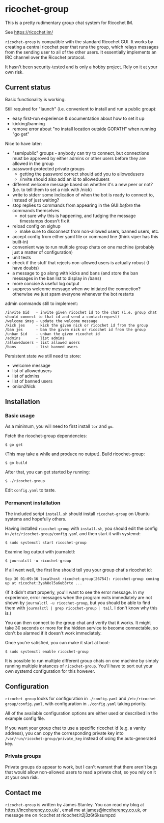 ricochet-group
==============

This is a pretty rudimentary group chat system for Ricochet IM.

See https://ricochet.im/

`ricochet-group` is compatible with the standard Ricochet GUI. It works by creating a central ricochet peer that runs
the group, which relays messages from the sending user to all of the other users. It essentially implements an IRC
channel over the Ricochet protocol.

It hasn't been security-tested and is only a hobby project. Rely on it at your own risk.

Current status
--------------

Basic functionality is working.

Still required for "launch" (i.e. convenient to install and run a public group):
 - easy first-run experience & documentation about how to set it up
 - kicking/banning
 - remove error about "no install location outside GOPATH" when running "go get"

Nice to have later:
 - "semipublic" groups - anybody can try to connect, but connections must be approved by either admins or other users before they are allowed in the group
 - password-protected private groups
   - getting the password correct should add you to allowedusers
   - /invite should also add an id to allowedusers
 - different welcome message based on whether it's a new peer or not? (i.e. to tell them to set a nick with /nick)
 - write to stderr some indication of when the bot is ready to connect to, instead of just waiting?
 - stop replies to commands from appearing in the GUI *before* the commands themselves
   - not sure why this is happening, and fudging the message timestamps doesn't fix it
 - reload config on sighup
   - make sure to disconnect from non-allowed users, banned users, etc.
 - accept config from either yaml file or command line (think viper has this built-in)
 - convenient way to run multiple group chats on one machine (probably just a matter of configuration)
 - unit tests
 - check if the stuff that rejects non-allowed users is actually robust (I have doubts)
 - a message to go along with kicks and bans (and store the ban messages in the ban list to display in /bans)
 - more concise & useful log output
 - suppress welcome message when we initiated the connection? otherwise we just spam everyone whenever the bot restarts

admin commands still to implement:

    /invite $id   - invite given ricochet id to the chat (i.e. group chat should connect to that id and send a contactrequest)
    /welcome $msg - update the welcome message
    /kick jes     - kick the given nick or ricochet id from the group
    /ban jes      - ban the given nick or ricochet id from the group
    /unban $id    - unban the given ricochet id
    /admins       - list admins
    /allowedusers - list allowed users
    /bans         - list banned users

Persistent state we still need to store:
 - welcome message
 - list of allowedusers
 - list of admins
 - list of banned users
 - onion2Nick

Installation
------------

### Basic usage

As a minimum, you will need to first install `tor` and `go`.

Fetch the ricochet-group dependencies:

    $ go get

(This may take a while and produce no output). Build ricochet-group:

    $ go build

After that, you can get started by running:

    $ ./ricochet-group

Edit `config.yaml` to taste.

### Permanent installation

The included script `install.sh` should install `ricochet-group` on Ubuntu systems and hopefully others.

Having installed `ricochet-group` with `install.sh`, you should edit the config in `/etc/ricochet-group/config.yaml`
and then start it with systemd:

    $ sudo systemctl start ricochet-group

Examine log output with journalctl:

    $ journalctl -u ricochet-group

If all went well, the first line should tell you your group chat's ricochet id:

    Sep 30 01:09:36 localhost ricochet-group[26754]: ricochet-group coming up at ricochet:3yah8ol5a6ub3rto ...

(If it didn't start properly, you'll want to see the error message. In my experience, error messages when the program
exits immediately are not shown by `journalctl -u ricochet-group`, but you should be able to find them with
`journalctl | grep ricochet-group | tail`. I don't know why this is.)

You can then connect to the group chat and verify that it works. It might take 30 seconds or more for the hidden
service to become connectable, so don't be alarmed if it doesn't work immediately.

Once you're satisfied, you can make it start at boot:

    $ sudo systemctl enable ricochet-group

It is possible to run multiple different group chats on one machine by simply running multiple instances of `ricochet-group`.
You'll have to sort out your own systemd configuration for this however.

Configuration
-------------

`ricochet-group` looks for configuration in `./config.yaml` and `/etc/ricochet-group/config.yaml`, with configuration in
`./config.yaml` taking priority.

All of the available configuration options are either used or described in the example config file.

If you want your group chat to use a specific ricochet id (e.g. a vanity address), you can copy the corresponding private key into
`/var/run/ricochet-group/private_key` instead of using the auto-generated key.

### Private groups

Private groups do appear to work, but I can't warrant that there aren't bugs that would allow non-allowed users to read
a private chat, so you rely on it at your own risk.

Contact me
----------

`ricochet-group` is written by James Stanley. You can read my blog at https://incoherency.co.uk/ , email me at
james@incoherency.co.uk, or message me on ricochet at ricochet:it2j3z6t6ksumpzd
